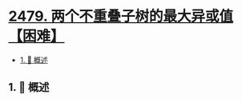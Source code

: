 # [2479. 两个不重叠子树的最大异或值【困难】](https://github.com/tnotesjs/TNotes.leetcode/tree/main/notes/2479.%20%E4%B8%A4%E4%B8%AA%E4%B8%8D%E9%87%8D%E5%8F%A0%E5%AD%90%E6%A0%91%E7%9A%84%E6%9C%80%E5%A4%A7%E5%BC%82%E6%88%96%E5%80%BC%E3%80%90%E5%9B%B0%E9%9A%BE%E3%80%91)

<!-- region:toc -->

- [1. 📝 概述](#1--概述)

<!-- endregion:toc -->

## 1. 📝 概述
